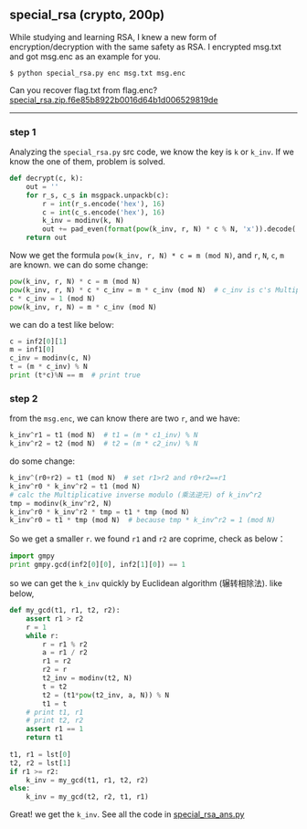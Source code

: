 ## special_rsa (crypto, 200p)


While studying and learning RSA, I knew a new form of encryption/decryption with the same safety as RSA.
I encrypted msg.txt and got msg.enc as an example for you.
```shell
$ python special_rsa.py enc msg.txt msg.enc
```
Can you recover flag.txt from flag.enc?  
[special_rsa.zip.f6e85b8922b0016d64b1d006529819de](./special_rsa.zip.f6e85b8922b0016d64b1d006529819de)

---------------------------------------

### step 1
Analyzing the `special_rsa.py` src code, we know the key is `k` or `k_inv`. If we know the one of them, problem is solved.
```python
def decrypt(c, k):
    out = ''
    for r_s, c_s in msgpack.unpackb(c):
        r = int(r_s.encode('hex'), 16)
        c = int(c_s.encode('hex'), 16)
        k_inv = modinv(k, N)
        out += pad_even(format(pow(k_inv, r, N) * c % N, 'x')).decode('hex')
    return out
```  

Now we get the formula `pow(k_inv, r, N) * c = m (mod N)`, and `r`, `N`, `c`, `m` are known.
we can do some change:
```python
pow(k_inv, r, N) * c = m (mod N)
pow(k_inv, r, N) * c * c_inv = m * c_inv (mod N)  # c_inv is c's Multiplicative inverse modulo (乘法逆元) 
c * c_inv = 1 (mod N)
pow(k_inv, r, N) = m * c_inv (mod N)
```

we can do a test like below: 
```python
c = inf2[0][1]
m = inf1[0]
c_inv = modinv(c, N)  
t = (m * c_inv) % N 
print (t*c)%N == m  # print true
```

### step 2
from the `msg.enc`, we can know there are two `r`, and we have: 
```python
k_inv^r1 = t1 (mod N)  # t1 = (m * c1_inv) % N
k_inv^r2 = t2 (mod N)  # t2 = (m * c2_inv) % N
```

do some change: 
```python
k_inv^(r0+r2) = t1 (mod N)  # set r1>r2 and r0+r2==r1
k_inv^r0 * k_inv^r2 = t1 (mod N)
# calc the Multiplicative inverse modulo (乘法逆元) of k_inv^r2
tmp = modinv(k_inv^r2, N) 
k_inv^r0 * k_inv^r2 * tmp = t1 * tmp (mod N)
k_inv^r0 = t1 * tmp (mod N)  # because tmp * k_inv^r2 = 1 (mod N)
```

So we get a smaller `r`. we found `r1` and `r2` are coprime, check as below：
```python
import gmpy
print gmpy.gcd(inf2[0][0], inf2[1][0]) == 1
```

so we can get the `k_inv` quickly by Euclidean algorithm (辗转相除法). like below,
```python
def my_gcd(t1, r1, t2, r2): 
    assert r1 > r2   
    r = 1     
    while r:
        r = r1 % r2
        a = r1 / r2       
        r1 = r2         
        r2 = r
        t2_inv = modinv(t2, N)
        t = t2 
        t2 = (t1*pow(t2_inv, a, N)) % N
        t1 = t 
    # print t1, r1 
    # print t2, r2 
    assert r1 == 1
    return t1
    
t1, r1 = lst[0]
t2, r2 = lst[1]
if r1 >= r2:
    k_inv = my_gcd(t1, r1, t2, r2)
else:
    k_inv = my_gcd(t2, r2, t1, r1)
```

Great! we get the `k_inv`. See all the code in [special_rsa_ans.py](./special_rsa_ans.py)